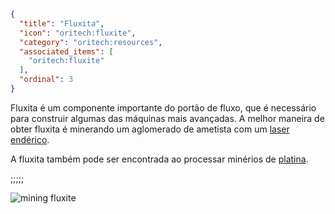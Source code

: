 ```json
{
  "title": "Fluxita",
  "icon": "oritech:fluxite",
  "category": "oritech:resources",
  "associated_items": [
    "oritech:fluxite"
  ],
  "ordinal": 3
}
```

Fluxita é um componente importante do portão de fluxo, que é necessário para construir algumas das máquinas mais avançadas. A melhor maneira de obter fluxita é minerando um aglomerado de ametista com um [laser endérico](^oritech:interaction/enderic_laser).

A fluxita também pode ser encontrada ao processar minérios de [platina](^oritech:resources/platinum).

;;;;;

![mining fluxite](^oritech:laser_fluxite.png,fit)
